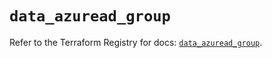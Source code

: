 # `data_azuread_group`

Refer to the Terraform Registry for docs: [`data_azuread_group`](https://registry.terraform.io/providers/hashicorp/azuread/2.49.1/docs/data-sources/group).
